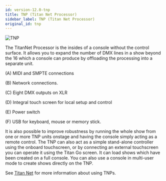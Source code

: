```yaml
---
id: version-12.0-tnp
title: TNP (Titan Net Processor)
sidebar_label: TNP (Titan Net Processor)
original_id: tnp
---
```


![TNP](/docs/images/image47.png)

The TitanNet Processor is the insides of a console without the control
surface. It allows you to expand the number of DMX lines in a show
beyond the 16 which a console can produce by offloading the processing
into a separate unit.

\(A\) MIDI and SMPTE connections

\(B\) Network connections.

\(C\) Eight DMX outputs on XLR

\(D\) Integral touch screen for local setup and control

\(E\) Power switch

\(F\) USB for keyboard, mouse or memory stick.

It is also possible to improve robustness by running the whole show from
one or more TNP units onstage and having the console simply acting as a
remote control. The TNP can also act as a simple stand-alone controller
using the onboard touchscreen, or by connecting an external touchscreen
you can operate it using the Titan Go screen. It can load shows which
have been created on a full console. You can also use a console in
multi-user mode to create shows directly on the TNP.

See [Titan Net](../titan-net.md) for more information about using TNPs.